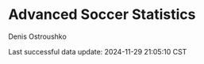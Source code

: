 # Advanced Soccer Statistics
Denis Ostroushko

<!-- gfm -->

Last successful data update: 2024-11-29 21:05:10 CST
